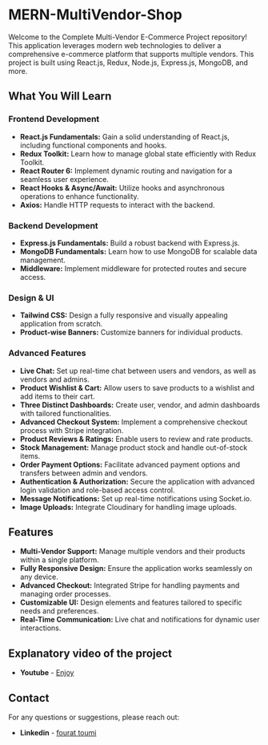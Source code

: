 # MERN-MultiVendor-Shop


Welcome to the Complete Multi-Vendor E-Commerce Project repository! This application leverages modern web technologies to deliver a comprehensive e-commerce platform that supports multiple vendors. This project is built using React.js, Redux, Node.js, Express.js, MongoDB, and more.

## What You Will Learn

### **Frontend Development**

- **React.js Fundamentals:** Gain a solid understanding of React.js, including functional components and hooks.
- **Redux Toolkit:** Learn how to manage global state efficiently with Redux Toolkit.
- **React Router 6:** Implement dynamic routing and navigation for a seamless user experience.
- **React Hooks & Async/Await:** Utilize hooks and asynchronous operations to enhance functionality.
- **Axios:** Handle HTTP requests to interact with the backend.

### **Backend Development**

- **Express.js Fundamentals:** Build a robust backend with Express.js.
- **MongoDB Fundamentals:** Learn how to use MongoDB for scalable data management.
- **Middleware:** Implement middleware for protected routes and secure access.

### **Design & UI**

- **Tailwind CSS:** Design a fully responsive and visually appealing application from scratch.
- **Product-wise Banners:** Customize banners for individual products.

### **Advanced Features**

- **Live Chat:** Set up real-time chat between users and vendors, as well as vendors and admins.
- **Product Wishlist & Cart:** Allow users to save products to a wishlist and add items to their cart.
- **Three Distinct Dashboards:** Create user, vendor, and admin dashboards with tailored functionalities.
- **Advanced Checkout System:** Implement a comprehensive checkout process with Stripe integration.
- **Product Reviews & Ratings:** Enable users to review and rate products.
- **Stock Management:** Manage product stock and handle out-of-stock items.
- **Order Payment Options:** Facilitate advanced payment options and transfers between admin and vendors.
- **Authentication & Authorization:** Secure the application with advanced login validation and role-based access control.
- **Message Notifications:** Set up real-time notifications using Socket.io.
- **Image Uploads:** Integrate Cloudinary for handling image uploads.

## Features

- **Multi-Vendor Support:** Manage multiple vendors and their products within a single platform.
- **Fully Responsive Design:** Ensure the application works seamlessly on any device.
- **Advanced Checkout:** Integrated Stripe for handling payments and managing order processes.
- **Customizable UI:** Design elements and features tailored to specific needs and preferences.
- **Real-Time Communication:** Live chat and notifications for dynamic user interactions.

## Explanatory video of the project

- **Youtube** - [Enjoy](https://www.youtube.com/watch?v=f0oHhQv0j9M)

## Contact

For any questions or suggestions, please reach out:

- **Linkedin** - [fourat toumi](https://www.linkedin.com/in/fourat-toumi-7679232a7/)
